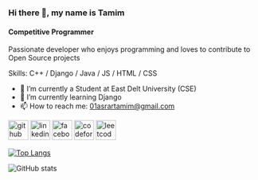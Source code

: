 ### Hi there 👋, my name is Tamim
#### Competitive Programmer
 Passionate developer who enjoys programming and loves to contribute to Open Source projects

Skills: C++ / Django / Java / JS / HTML / CSS

- 🔭 I’m currently a Student at East Delt University (CSE)
- 🌱 I’m currently learning Django 
- 📫 How to reach me: 01asrartamim@gmail.com 


[<img src='https://cdn.jsdelivr.net/npm/simple-icons@3.0.1/icons/github.svg' alt='github' height='40'>](https://github.com/AsrarTamim)  [<img src='https://cdn.jsdelivr.net/npm/simple-icons@3.0.1/icons/linkedin.svg' alt='linkedin' height='40'>](https://www.linkedin.com/in/https://www.linkedin.com/in/asrar-tamim-91098618b//)  [<img src='https://cdn.jsdelivr.net/npm/simple-icons@3.0.1/icons/facebook.svg' alt='facebook' height='40'>](https://www.facebook.com/https://www.facebook.com/amitamim0/)  [<img src='https://cdn.jsdelivr.net/npm/simple-icons@3.0.1/icons/codeforces.svg' alt='codeforces' height='40'>](https://codeforces.com/profile/Tamim009)  [<img src='https://cdn.jsdelivr.net/npm/simple-icons@3.0.1/icons/leetcode.svg' alt='leetcode' height='40'>](https://leetcode.com/01asrartamim/)  


[![Top Langs](https://github-readme-stats.vercel.app/api/top-langs/?username=AsrarTamim)](https://github.com/anuraghazra/github-readme-stats)

![GitHub stats](https://github-readme-stats.vercel.app/api?username=AsrarTamim&&theme=dark&show_icons=true)  



